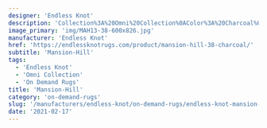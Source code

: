 ```yaml
---
designer: 'Endless Knot'
description: 'Collection%3A%20Omni%20Collection%0AColor%3A%20Charcoal%0AMaterial%3A%20100%25%20WoolPile%3A%201/4%22Width%3A%2013%272%22Style%3A%20Solid'
image_primary: 'img/MAH13-38-600x826.jpg'
manufacturer: 'Endless Knot'
href: 'https://endlessknotrugs.com/product/mansion-hill-38-charcoal/'
subtitle: 'Mansion-Hill'
tags:
  - 'Endless Knot'
  - 'Omni Collection'
  - 'On Demand Rugs'
title: 'Mansion-Hill'
category: 'on-demand-rugs'
slug: '/manufacturers/endless-knot/on-demand-rugs/endless-knot-mansion-hill'
date: '2021-02-17'
---
```

